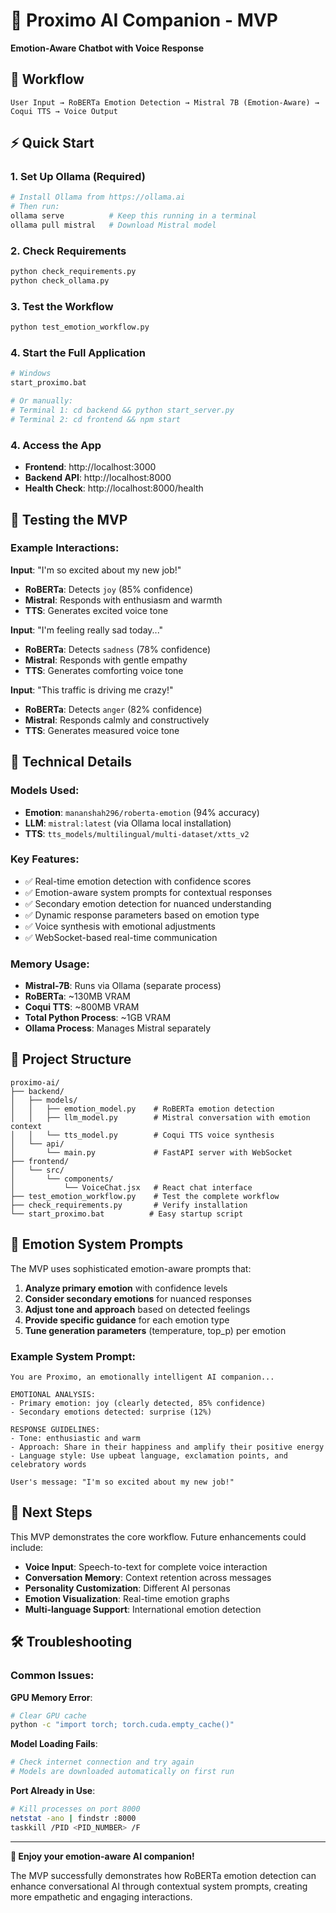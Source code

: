 # 🤖 Proximo AI Companion - MVP

**Emotion-Aware Chatbot with Voice Response**

## 🎯 Workflow

```
User Input → RoBERTa Emotion Detection → Mistral 7B (Emotion-Aware) → Coqui TTS → Voice Output
```

## ⚡ Quick Start

### 1. Set Up Ollama (Required)
```bash
# Install Ollama from https://ollama.ai
# Then run:
ollama serve          # Keep this running in a terminal
ollama pull mistral   # Download Mistral model
```

### 2. Check Requirements
```bash
python check_requirements.py
python check_ollama.py
```

### 3. Test the Workflow
```bash
python test_emotion_workflow.py
```

### 4. Start the Full Application
```bash
# Windows
start_proximo.bat

# Or manually:
# Terminal 1: cd backend && python start_server.py
# Terminal 2: cd frontend && npm start
```

### 4. Access the App
- **Frontend**: http://localhost:3000
- **Backend API**: http://localhost:8000
- **Health Check**: http://localhost:8000/health

## 🧪 Testing the MVP

### Example Interactions:

**Input**: "I'm so excited about my new job!"
- **RoBERTa**: Detects `joy` (85% confidence)
- **Mistral**: Responds with enthusiasm and warmth
- **TTS**: Generates excited voice tone

**Input**: "I'm feeling really sad today..."
- **RoBERTa**: Detects `sadness` (78% confidence)  
- **Mistral**: Responds with gentle empathy
- **TTS**: Generates comforting voice tone

**Input**: "This traffic is driving me crazy!"
- **RoBERTa**: Detects `anger` (82% confidence)
- **Mistral**: Responds calmly and constructively
- **TTS**: Generates measured voice tone

## 🔧 Technical Details

### Models Used:
- **Emotion**: `mananshah296/roberta-emotion` (94% accuracy)
- **LLM**: `mistral:latest` (via Ollama local installation)
- **TTS**: `tts_models/multilingual/multi-dataset/xtts_v2`

### Key Features:
- ✅ Real-time emotion detection with confidence scores
- ✅ Emotion-aware system prompts for contextual responses
- ✅ Secondary emotion detection for nuanced understanding
- ✅ Dynamic response parameters based on emotion type
- ✅ Voice synthesis with emotional adjustments
- ✅ WebSocket-based real-time communication

### Memory Usage:
- **Mistral-7B**: Runs via Ollama (separate process)
- **RoBERTa**: ~130MB VRAM
- **Coqui TTS**: ~800MB VRAM
- **Total Python Process**: ~1GB VRAM
- **Ollama Process**: Manages Mistral separately

## 📁 Project Structure

```
proximo-ai/
├── backend/
│   ├── models/
│   │   ├── emotion_model.py    # RoBERTa emotion detection
│   │   ├── llm_model.py        # Mistral conversation with emotion context
│   │   └── tts_model.py        # Coqui TTS voice synthesis
│   └── api/
│       └── main.py             # FastAPI server with WebSocket
├── frontend/
│   └── src/
│       └── components/
│           └── VoiceChat.jsx   # React chat interface
├── test_emotion_workflow.py    # Test the complete workflow
├── check_requirements.py       # Verify installation
└── start_proximo.bat          # Easy startup script
```

## 🎨 Emotion System Prompts

The MVP uses sophisticated emotion-aware prompts that:

1. **Analyze primary emotion** with confidence levels
2. **Consider secondary emotions** for nuanced responses  
3. **Adjust tone and approach** based on detected feelings
4. **Provide specific guidance** for each emotion type
5. **Tune generation parameters** (temperature, top_p) per emotion

### Example System Prompt:
```
You are Proximo, an emotionally intelligent AI companion...

EMOTIONAL ANALYSIS:
- Primary emotion: joy (clearly detected, 85% confidence)
- Secondary emotions detected: surprise (12%)

RESPONSE GUIDELINES:
- Tone: enthusiastic and warm
- Approach: Share in their happiness and amplify their positive energy
- Language style: Use upbeat language, exclamation points, and celebratory words

User's message: "I'm so excited about my new job!"
```

## 🚀 Next Steps

This MVP demonstrates the core workflow. Future enhancements could include:

- **Voice Input**: Speech-to-text for complete voice interaction
- **Conversation Memory**: Context retention across messages
- **Personality Customization**: Different AI personas
- **Emotion Visualization**: Real-time emotion graphs
- **Multi-language Support**: International emotion detection

## 🛠️ Troubleshooting

### Common Issues:

**GPU Memory Error**:
```bash
# Clear GPU cache
python -c "import torch; torch.cuda.empty_cache()"
```

**Model Loading Fails**:
```bash
# Check internet connection and try again
# Models are downloaded automatically on first run
```

**Port Already in Use**:
```bash
# Kill processes on port 8000
netstat -ano | findstr :8000
taskkill /PID <PID_NUMBER> /F
```

---

**🎉 Enjoy your emotion-aware AI companion!**

The MVP successfully demonstrates how RoBERTa emotion detection can enhance conversational AI through contextual system prompts, creating more empathetic and engaging interactions.